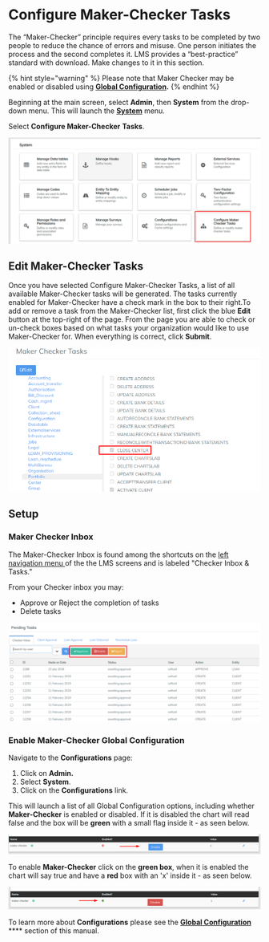# Configure Maker-Checker Tasks

The “Maker-Checker” principle requires every tasks to be completed by two people to reduce the chance of errors and misuse. One person initiates the process and the second completes it. LMS provides a “best-practice” standard with download. Make changes to it in this section.&#x20;

{% hint style="warning" %}
Please note that Maker Checker may be enabled or disabled using [**Global Configuration**](global-configuration.md)**.**
{% endhint %}

Beginning at the main screen, select **Admin**, then **System** from the drop-down menu. This will launch the [**System**](./) menu.

Select **Configure Maker-Checker** **Tasks**.

![](../../../.gitbook/assets/checkmake.png)

## **Edit Maker-Checker Tasks**

Once you have selected Configure Maker-Checker Tasks, a list of all available Maker-Checker tasks will be generated. The tasks currently enabled for Maker-Checker have a check mark in the box to their right.To add or remove a task from the Maker-Checker list, first click the blue **Edit** button at the top-right of the page. From the page you are able to check or un-check boxes based on what tasks your organization would like to use Maker-Checker for. When everything is correct, click **Submit**.

![](../../../.gitbook/assets/tasklist.png)

## **Setup**

### **Maker Checker Inbox**

The Maker-Checker Inbox is found among the shortcuts on the [left navigation menu ](../../../allusers/navigation.md#left-navigation-menu-side-bar)of the the LMS screens and is labeled "Checker Inbox & Tasks."&#x20;

From your Checker inbox you may:

* Approve or Reject the completion of tasks
* Delete tasks

![](../../../.gitbook/assets/checkerinbox.png)

### Enable Maker-Checker Global Configuration

Navigate to the **Configurations** page:

1. Click on **Admin.**
2. Select **System**.
3. Click on the **Configurations** link.

This will launch a list of all Global Configuration options, including whether **Maker-Checker** is enabled or disabled. If it is disabled the chart will read false and the box will be **green** with a small flag inside it - as seen below.

![](../../../.gitbook/assets/checmakeconfig.png)

To enable **Maker-Checker** click on the **green box**, when it is enabled the chart will say true and have a **red** box with an 'x' inside it - as seen below.

![](<../../../.gitbook/assets/checkmake enabl.png>)

To learn more about **Configurations** please see the [**Global Configuration**](global-configuration.md) **** section of this manual.
